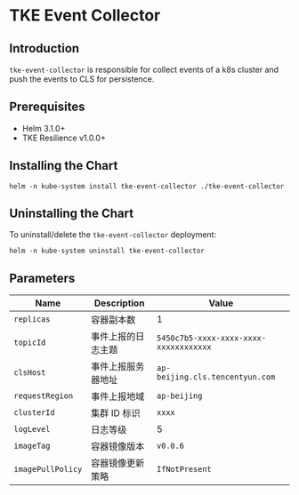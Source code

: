 # TKE Event Collector

## Introduction

`tke-event-collector` is responsible for collect events of a k8s cluster and push the events to CLS for persistence.

## Prerequisites

- Helm 3.1.0+
- TKE Resilience v1.0.0+

## Installing the Chart

```console
helm -n kube-system install tke-event-collector ./tke-event-collector
```

## Uninstalling the Chart

To uninstall/delete the `tke-event-collector` deployment:

```console
helm -n kube-system uninstall tke-event-collector
```

## Parameters

| Name                | Description            | Value                                     |
| --------------------| -----------------------| ------------------------------------------|
| `replicas`          | 容器副本数               | 1                                         |
| `topicId`           | 事件上报的日志主题        | `5450c7b5-xxxx-xxxx-xxxx-xxxxxxxxxxxx`    |
| `clsHost`           | 事件上报服务器地址        | `ap-beijing.cls.tencentyun.com`           |
| `requestRegion`     | 事件上报地域             | `ap-beijing`                              |
| `clusterId`         | 集群 ID 标识            | `xxxx`                                    |
| `logLevel`          | 日志等级                | 5                                         |
| `imageTag`          | 容器镜像版本             | `v0.0.6`                                  |
| `imagePullPolicy`   | 容器镜像更新策略          | `IfNotPresent`                            |
